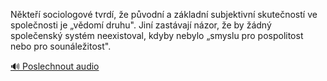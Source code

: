 
Někteří sociologové tvrdí, že původní a základní subjektivní skutečností ve společnosti je „vědomí druhu". Jiní zastávají názor, že by žádný společenský systém neexistoval, kdyby nebylo „smyslu pro pospolitost nebo pro sounáležitost".

[🔊 Poslechnout audio](/data/7-paragraphs/audio/chapter_35/para_016-Nkte-sociologov-tvrd-e-pvodn-a-zkladn-s.mp3)
